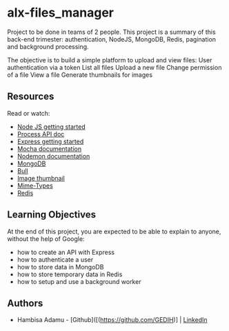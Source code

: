# alx-files_manager
 Project to be done in teams of 2 people.
This project is a summary of this back-end trimester: authentication, NodeJS, MongoDB, Redis, pagination and background processing.

The objective is to build a simple platform to upload and view files:
             User authentication via a token
             List all files
             Upload a new file
             Change permission of a file
             View a file
             Generate thumbnails for images

## Resources
Read or watch:

- [Node JS getting started](https://nodejs.org/en/docs/guides/getting-started-guide/)
- [Process API doc](https://node.readthedocs.io/en/latest/api/process/)
- [Express getting started](https://expressjs.com/en/starter/installing.html)
- [Mocha documentation](https://mochajs.org/)
- [Nodemon documentation](https://github.com/remy/nodemon#nodemon)
- [MongoDB](https://github.com/mongodb/node-mongodb-native)
- [Bull](https://github.com/OptimalBits/bull)
- [Image thumbnail](https://www.npmjs.com/package/image-thumbnail)
- [Mime-Types](https://www.npmjs.com/package/mime-types)
- [Redis](https://github.com/redis/node-redis)

## Learning Objectives
At the end of this project, you are expected to be able to explain to anyone, without the help of Google:

- how to create an API with Express
- how to authenticate a user
- how to store data in MongoDB
- how to store temporary data in Redis
- how to setup and use a background worker

## Authors
- Hambisa Adamu - [Github]([(https://github.com/GEDIH)] | [LinkedIn]([(https://www.linkedin.com/in/hambisa-adamu-273346241/)])
